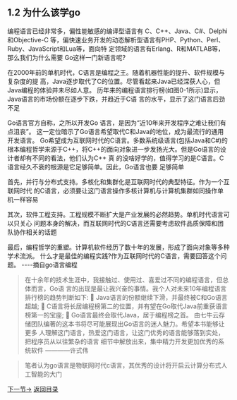 ## 1.2 为什么该学go

编程语言已经非常多，偏性能敏感的编译型语言有 C、C++、Java、C#、Delphi和Objective-C 等，偏快速业务开发的动态解析型语言有PHP、Python、Perl、Ruby、JavaScript和Lua等，面向特 定领域的语言有Erlang、R和MATLAB等，那么我们为什么需要 Go这样一门新语言呢?
在2000年前的单机时代，C语言是编程之王。随着机器性能的提升、软件规模与复杂度的提 高，Java逐步取代了C的位置。尽管看起来Java已经深获人心，但Java编程的体验并未尽如人意。 历年来的编程语言排行榜(如图0-1所示)显示，Java语言的市场份额在逐步下跌，并趋近于C语 言的水平，显示了这门语言后劲不足

Go语言官方自称，之所以开发Go 语言，是因为“近10年来开发程序之难让我们有点沮丧”。 这一定位暗示了Go语言希望取代C和Java的地位，成为最流行的通用开发语言。Go希望成为互联网时代的C语言。多数系统级语言(包括Java和C#)的根本编程哲学来源于C++，将C++的面向对象进一步发扬光大。但是Go语言的设计者却有不同的看法，他们认为C++ 真 的没啥好学的，值得学习的是C语言。C语言经久不衰的根源是它足够简单。因此，Go语言也要 足够简单

首先，并行与分布式支持。多核化和集群化是互联网时代的典型特征。作为一个互联网时代 的C语言，必须要让这门语言操作多核计算机与计算机集群如同操作单机一样容易

其次，软件工程支持。工程规模不断扩大是产业发展的必然趋势。单机时代语言可以只关心 问题本身的解决，而互联网时代的C语言还需要考虑软件品质保障和团队协作相关的话题

最后，编程哲学的重塑。计算机软件经历了数十年的发展，形成了面向对象等多种学术流派。 什么才是最佳的编程实践?作为互联网时代的C语言，需要回答这个问题。               ----摘自go语言编程

>在十余年的技术生涯中，我接触过、使用过、喜爱过不同的编程语言，但总体而言，Go语 言的出现是最让我兴奋的事情。我个人对未来10年编程语言排行榜的趋势判断如下: Java语言的份额继续下滑，并最终被C和Go语言超越; C语言将长居编程榜第二的位置，并有望在Go取代Java前重获语言榜第一的宝座;  Go语言最终会取代Java，居于编程榜之首。由七牛云存储团队编著的这本书将尽可能展现出Go语言的迷人魅力。希望本书能够让更多 人理解这门语言，热爱这门语言，让这门优秀的语言能够落到实处，把程序员从以往繁杂的语言 细节中解放出来，集中精力开发更加优秀的系统软件                       ————许式伟

>笔者认为go语言是物联网时代c语言，其优秀的设计将开启云计算分布式人工智能的大门

[下一节->](1.3.md)
 [返回目录](https://github.com/xiaoheigou/GoOOTNV/blob/master/eBook/directory.md)

